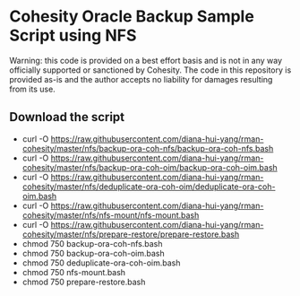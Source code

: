 # Cohesity Oracle Backup Sample Script using NFS

Warning: this code is provided on a best effort basis and is not in any way officially supported or sanctioned by Cohesity. The code in this repository is provided as-is and the author accepts no liability for damages resulting from its use.

## Download the script

- curl -O https://raw.githubusercontent.com/diana-hui-yang/rman-cohesity/master/nfs/backup-ora-coh-nfs/backup-ora-coh-nfs.bash
- curl -O https://raw.githubusercontent.com/diana-hui-yang/rman-cohesity/master/nfs/backup-ora-coh-oim/backup-ora-coh-oim.bash
- curl -O https://raw.githubusercontent.com/diana-hui-yang/rman-cohesity/master/nfs/deduplicate-ora-coh-oim/deduplicate-ora-coh-oim.bash
- curl -O https://raw.githubusercontent.com/diana-hui-yang/rman-cohesity/master/nfs/nfs-mount/nfs-mount.bash
- curl -O https://raw.githubusercontent.com/diana-hui-yang/rman-cohesity/master/nfs/prepare-restore/prepare-restore.bash
- chmod 750 backup-ora-coh-nfs.bash
- chmod 750 backup-ora-coh-oim.bash
- chmod 750 deduplicate-ora-coh-oim.bash
- chmod 750 nfs-mount.bash
- chmod 750 prepare-restore.bash

